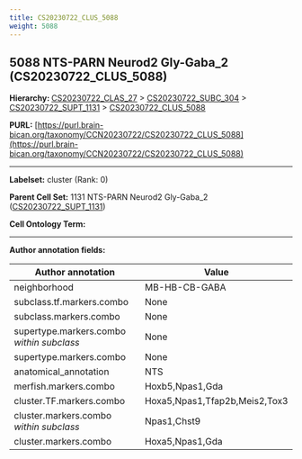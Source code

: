 ```yaml
---
title: CS20230722_CLUS_5088
weight: 5088
---
```

## 5088 NTS-PARN Neurod2 Gly-Gaba_2 (CS20230722_CLUS_5088)
<b>Hierarchy: </b>
[CS20230722_CLAS_27](../CS20230722_CLAS_27) >
[CS20230722_SUBC_304](../CS20230722_SUBC_304) >
[CS20230722_SUPT_1131](../CS20230722_SUPT_1131) >
[CS20230722_CLUS_5088](../CS20230722_CLUS_5088)

**PURL:** [https://purl.brain-bican.org/taxonomy/CCN20230722/CS20230722_CLUS_5088](https://purl.brain-bican.org/taxonomy/CCN20230722/CS20230722_CLUS_5088)

---


**Labelset:** cluster (Rank: 0)

**Parent Cell Set:** 1131 NTS-PARN Neurod2 Gly-Gaba_2 ([CS20230722_SUPT_1131](../CS20230722_SUPT_1131))



**Cell Ontology Term:** 

[MARKER GENES.]: #


---

[TRANSFERRED ANNOTATIONS.]: #


[AUTHOR ANNOTATION FIELDS.]: #


**Author annotation fields:**

| Author annotation | Value |
|-------------------|-------|
|neighborhood|MB-HB-CB-GABA|
|subclass.tf.markers.combo|None|
|subclass.markers.combo|None|
|supertype.markers.combo _within subclass_|None|
|supertype.markers.combo|None|
|anatomical_annotation|NTS|
|merfish.markers.combo|Hoxb5,Npas1,Gda|
|cluster.TF.markers.combo|Hoxa5,Npas1,Tfap2b,Meis2,Tox3|
|cluster.markers.combo _within subclass_|Npas1,Chst9|
|cluster.markers.combo|Hoxa5,Npas1,Gda|
